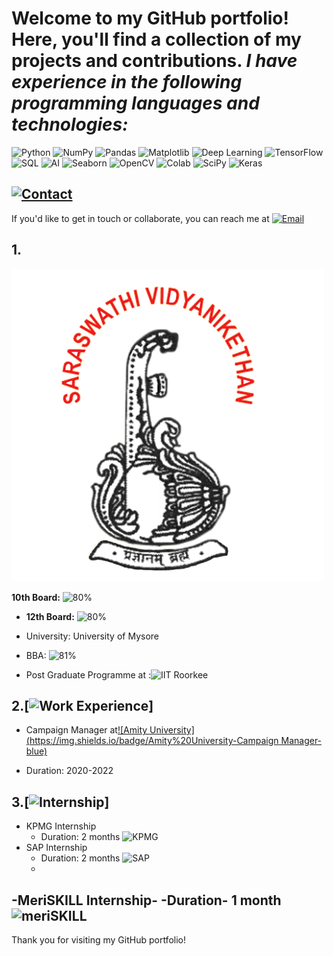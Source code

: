 # Welcome to my **GitHub portfolio!** Here, you'll find a collection of my projects and contributions. *I have experience in the following programming languages and technologies:*

![Python](https://img.shields.io/badge/Python-3776AB?style=for-the-badge&logo=python&logoColor=white)
![NumPy](https://img.shields.io/badge/NumPy-013243?style=for-the-badge&logo=numpy&logoColor=white)
![Pandas](https://img.shields.io/badge/Pandas-150458?style=for-the-badge&logo=pandas&logoColor=white)
![Matplotlib](https://img.shields.io/badge/Matplotlib-3776AB?style=for-the-badge&logo=python&logoColor=white)
![Deep Learning](https://img.shields.io/badge/Deep%20Learning-FF6F61?style=for-the-badge)
![TensorFlow](https://img.shields.io/badge/TensorFlow-FF6F61?style=for-the-badge&logo=tensorflow&logoColor=white)
![SQL](https://img.shields.io/badge/SQL-004A9E?style=for-the-badge&logo=sql&logoColor=white)
![AI](https://img.shields.io/badge/AI-FF6F61?style=for-the-badge)
![Seaborn](https://img.shields.io/badge/Seaborn-388E3C?style=for-the-badge)
![OpenCV](https://img.shields.io/badge/OpenCV-5C3EE8?style=for-the-badge)
![Colab](https://img.shields.io/badge/Colab-F9AB00?style=for-the-badge&logo=google-colab&logoColor=white)
![SciPy](https://img.shields.io/badge/SciPy-8CA9D0?style=for-the-badge)
![Keras](https://img.shields.io/badge/Keras-D00000?style=for-the-badge)

## [![Contact](https://img.shields.io/badge/Contact-Me-blue.svg)](mailto:raghavanilpillai@gmail.com)


If you'd like to get in touch or collaborate, you can reach me at [![Email](https://img.shields.io/badge/Email-raghavanilpillai%40gmail.com-blue.svg)](mailto:raghavanilpillai@gmail.com)


## 1.
<img src="https://github.com/RaghavAP369/Images/raw/main/saraswathi%20vidyanik.png" alt="Your Logo" width="500"> 
 
  **10th Board:** ![80%](https://img.shields.io/badge/80%25-4287f5?style=for-the-badge)
- **12th Board:** ![80%](https://img.shields.io/badge/80%25-4287f5?style=for-the-badge)

- University: University of Mysore
- BBA: ![81%](https://img.shields.io/badge/81%25-4287f5?style=for-the-badge)
- Post Graduate Programme at :![IIT Roorkee](https://img.shields.io/badge/IIT%20Roorkee-FF6F61?style=for-the-badge)


## 2.[![Work Experience](https://img.shields.io/badge/Work%20Experience-JobTitle%20at%20CompanyName-blue.svg)]

- Campaign Manager at[![Amity University](https://img.shields.io/badge/Amity%20University-Campaign Manager-blue)](https://www.amity.edu/)

- Duration: 2020-2022

## 3.[![Internship](https://img.shields.io/badge/Internship-InternshipRole%20at%20Company-blue.svg)]
- KPMG Internship
  - Duration: 2 months ![KPMG](https://img.shields.io/badge/KPMG-1867C0?style=for-the-badge)
- SAP Internship
  - Duration: 2 months  ![SAP](https://img.shields.io/badge/SAP-0FAAFF?style=for-the-badge)
  - 
-MeriSKILL Internship-
  -Duration- 1 month  ![meriSKILL](https://img.shields.io/badge/meriSKILL-FF5733?style=for-the-badge)
-
Thank you for visiting my GitHub portfolio!
